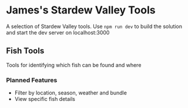 # James's Stardew Valley Tools
A selection of Stardew Valley tools. Use `npm run dev` to build the solution and start the dev server on localhost:3000

## Fish Tools
Tools for identifying which fish can be found and where

### Planned Features
- Filter by location, season, weather and bundle
- View specific fish details